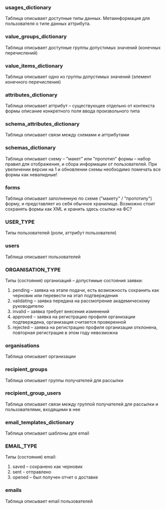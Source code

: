 ### usages_dictionary 

Таблица описывает доступные типы данных. Метаинформация для пользователя о типе данных аттрибута.

### value_groups_dictionary

Таблица описывает доступные группы допустимых значений (конечных перечислений)

### value_items_dictionary

Таблица описывает одно из группы допустимых значений (элемент конечного перечисления)

### attributes_dictionary 

Таблица описывает аттрибут – существующее отдельно от контекста формы описание конкретного поля ввода произвольного типа

### schema_attributes_dictionary 

Таблица описывает связи между схемами и аттрибутами

### schemas_dictionary 

Таблица описывает схему – "макет" или "прототип" формы – набор правил для отображения, и сбора информации от пользователей. При увеличении версии на 1 и обновлении схемы необходимо помечать все формы как невалидные!

### forms

Таблица описывает заполненную по схеме ("макету" / "прототипу") форму, и представляет из себя обычное хранилище. Возможно стоит сохранять формы как XML и хранить здесь ссылки на ФС?

### USER_TYPE

Типы пользователей (роли, аттрибут пользователя)

### users

Таблица описывает пользователей

### ORGANISATION_TYPE

Типы (состояния) организаций – допустимые состояния заявки: 

1. pending – заявка на этапе подачи, есть возможность сохранить как черновик или перевести на этап подтверждения
2. validating – заявка передана на рассмотрение академическому руководителю
3. invalid – заявка требует внесения изменений
4. approved – заявка на регистрацию профиля организации подтверждена, организация считается проверенной
5. rejected – заявка на регистрацию профиля организации отклонена, повторная регистрация в этом году невозможна

### organisations

Таблица описывает организации

### recipient_groups

Таблица описывает группы получателей для рассылки

### recipient_group_users

Таблица описывает связи между группой получателей для рассылки и пользователями, входящими в нее

### email_templates_dictionary

Таблица описывает шаблоны для email

### EMAIL_TYPE

Типы (состояния) email:

1. saved  – сохранено как черновик
2. sent   - отправлено
3. opened – был получен отчет о доставке

### emails

Таблица описывает email пользователей 
